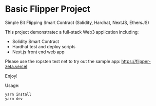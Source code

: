 # Basic Flipper Project

Simple Bit Flipping Smart Contract (Solidity, Hardhat, NextJS, EthersJS)

This project demonstratec a full-stack Web3 application including:
- Solidity Smart Contract
- Hardhat test and deploy scripts
- Next.js front end web app

Please use the ropsten test net to try out the sample app: https://flipper-zeta.vercel

Enjoy!

Usage:
```shell
yarn install
yarn dev
```